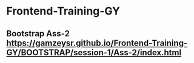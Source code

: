 # Frontend-Training-GY

## Bootstrap Ass-2 https://gamzeysr.github.io/Frontend-Training-GY/BOOTSTRAP/session-1/Ass-2/index.html
